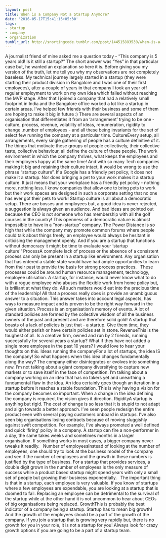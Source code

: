 ```yaml
---
layout: post
title: When is a Company Not a Startup Anymore?
date: '2016-05-17T15:41:15+05:30'
tags:
- startup
- company
- organization
tumblr_url: http://snortingcode.tumblr.com/post/144515883530/when-is-a-company-not-a-startup-anymore
---
```



A journalist friend of mine asked me a question today - “This company is 5 years old! Is it still a startup?” The short answer was “Yes” in that particular case but, he wanted an explanation so here it is.
Before giving you my version of the truth, let me tell you why my observations are not completely baseless. My technical journey largely started in a startup (they were starting their product division in Bangalore and I was one of their first employees), after a couple of years in that company I took an year off regular employment to work on my own idea which failed without reaching the MVP stage. After that I joined a company that had a relatively small footprint in India and the Bangalore office worked a lot like a startup in certain areas. I’ve helped few friends with their business and some of them are hoping to make it big in future :)
There are several aspects of an organisation that differentiates it from an ‘arrangement’ trying to be one - culture, process, revenue, volatility of ideas, renumeration, rigidity to change ,number of employees - and all these being invariants for the set of select few running the company at a particular time. CultureEvery setup, all arrangements, every single gathering of people has a culture definitive of it. The things that motivate these groups of people collectively, their collective taste, collective behaviour, all define the culture of these people. The work environment in which the company thrives, what keeps the employees and their employers happy at the same time! And with so many Tech companies making it big and retaining their culture intact, it would be wrong to use the phrase “startup culture”. If a Google has a friendly pet policy, it does not make it a startup. Nor does bringing a pet to your work makes it a startup culture. It just means that your workplace has a friendly pet policy - nothing more, nothing less. I know companies that allow one to bring pets to work but their work spaces are designed in such a corporate setting that no one has ever got their pets to work! Startup culture is all about a democratic setup. There are bosses and employees but, a good idea is never rejected, a suggestion is always given an audience. And bad ideas are pointed out because the CEO is not someone who has membership with all the golf courses in the country! This openness of a democratic nature is almost impossible to have in a “non-startup” company. The Power Distance is so high that while the company may promote common forums where people could talk about things freely, an employee would always be hesitant in criticising the management openly. And if you are a startup that functions without democracy it might be time to evaluate your ‘startup culture'' ProcessA complete lack of process or the absence of a consistent process can only be present in a startup like environment. Any organisation that has entered a stable state would have had ample opportunities to learn from their past to provide the basis for strong process practices.  
These processes could be around human resource management, technology, employee utilisation. A startup, for instance, would never know what to do with a rogue employee who abuses the flexible work from home policy but, is brilliant at what they do. All such matters would eat into the precious time of the leadership! All that a process really does is provide an unambiguous answer to a situation. This answer takes into account legal aspects, has ways to measure impact and is proven to be the right way forward in the given situation. Process is an organisation’s memory of events. A lot of standard policies are formed by the collective wisdom of all the business owners of the past and present and are therefore solid gold! A startup that boasts of a lack of policies is just that - a startup. Give them time, they would either perish or have certain policies set in stone. RevenueThis is the toughest of all. Is a creative firm, owned and run by 2 friends, running successfully for several years a startup? What if they have not added a single more employee in the past 10 years? I would love to hear your thoughts on this. Ideas running the companyFor a lot of startups, the idea IS the company! So what happens when this idea changes fundamentally along the way? The company either disintegrates or evolves into something new. I’m not talking about a giant company diversifying to capture new markets or to save itself in the face of competition. I’m talking about a company working on an idea that has no takers yet and unearthing a fundamental flaw in the idea. An idea certainly goes though an iteration in a startup before it reaches a stable foundation. This is why having a vision for the company becomes so important. When a change in the idea defining the company is required, the vision gives it direction. RigidityA startup is anything but rigid. The cost of change is so less that it is stupid to not adapt and align towards a better approach. I’ve seen people redesign the entire product even with several paying customers onboard in startups. I’ve also seen big organisations losing contracts because of moving sluggishly against swift competition. For example, I’ve always promoted a well defined and quick ‘firing’ policy in a company. A startup can fire a non-performer in a day, the same takes weeks and sometimes months in a larger organisation. If something works in most cases, a bigger company never tweaks it readily.  
Number of employeesInstead of looking at the number of employees, one should try to look at the business model of the company and see if the number of employees and the growth in these numbers is justified by the type of business. For a startup that provides services, a double digit grown in the number of employees is the only measure of success while a product based startup might spend years with only a small set of people but growing their business exponentially.  
The important thing is that in a startup, each employee is very valuable. If you know of startups where a few employees are expendable, you are looking at a startup that is doomed to fail. Replacing an employee can be detrimental to the survival of the startup while at the other hand it is not uncommon to hear about CEOs of big organisations being replaced. GrowthThis is probably the best indicator of a company being a startup. Startup has to mean big growth! And the growth of the employees should be a part of the growth of the company. If you join a startup that is growing very rapidly but, there is no growth for you in your role, it is not a startup for you! Always look for crazy growth options if you are going to be a part of a startup team. 
